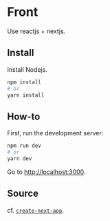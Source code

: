 # Front

Use reactjs + nextjs.

## Install

Install Nodejs.

```bash
npm install
# or
yarn install
```

## How-to

First, run the development server:

```bash
npm run dev
# or
yarn dev
```

Go to [http://localhost:3000](http://localhost:3000).

## Source

cf. [`create-next-app`](https://github.com/vercel/next.js/tree/canary/packages/create-next-app).
